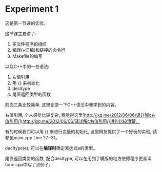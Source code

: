 # Experiment 1

这是第一节课的实验。

这节课主要讲了:

1. 多文件程序的组织
2. 编译(+汇编)和链接的命令行
3. Makefile的编写

以及C++中的一些语法:

1. 右值引用
2. 用 {} 来初始化
3. decltype
4. 尾置返回类型的函数

前面三条比较简单, 这里记录一下C++语法中我学到的内容。

右值引用, 个人感觉比较复杂, 我觉得这里[http://jxq.me/2012/06/06/译详解c右值引用/](http://jxq.me/2012/06/06/译详解c右值引用/)讲的比较清楚。

有的时候我们可以用 {} 来进行变量的初始化, 这里网友提供了一个好玩的实验, 请参见main.cpp Line 27~31。

decltype(e), 可以在**编译时**确定表达式e的类型。

尾置返回类型的函数, 配合decltype, 可以在用到了模版的地方使得程序更易读, func.cpp中写了点例子。